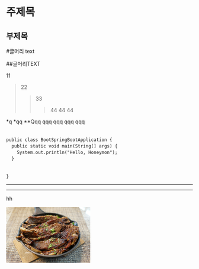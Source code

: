 주제목
=========
부제목
---------

#글머리 text

##글머리TEXT


11
> 22
> >33
> >>44
> >>44
> > >44

*q
*qq
**Qqq
qqq
  qqq
  qqq
  qqq

<code>
public class BootSpringBootApplication {
  public static void main(String[] args) {
    System.out.println("Hello, Honeymon");
  }

}
</code>

- - -

- - -

hh

<img src="https://github.com/joohyoungkim19940805/gogoda/blob/master/springProject/WebContent/img/1.jpg?raw=true" width="45%" height="30%" title="px(픽셀) 크기 설정" alt="RubberDuck"></img>
